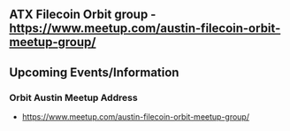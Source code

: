 ## ATX Filecoin Orbit group - https://www.meetup.com/austin-filecoin-orbit-meetup-group/

## Upcoming Events/Information

### Orbit Austin Meetup Address
- https://www.meetup.com/austin-filecoin-orbit-meetup-group/

